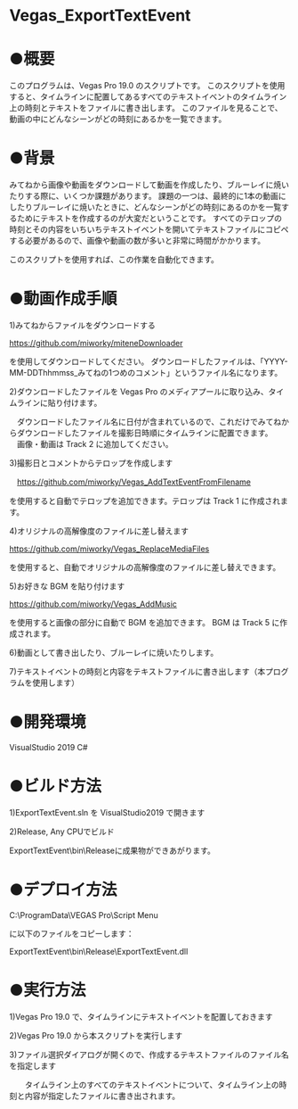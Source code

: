# Vegas_ExportTextEvent

# ●概要
このプログラムは、Vegas Pro 19.0 のスクリプトです。
このスクリプトを使用すると、タイムラインに配置してあるすべてのテキストイベントのタイムライン上の時刻とテキストをファイルに書き出します。
このファイルを見ることで、動画の中にどんなシーンがどの時刻にあるかを一覧できます。

# ●背景
みてねから画像や動画をダウンロードして動画を作成したり、ブルーレイに焼いたりする際に、いくつか課題があります。 課題の一つは、最終的に1本の動画にしたりブルーレイに焼いたときに、どんなシーンがどの時刻にあるのかを一覧するためにテキストを作成するのが大変だということです。 すべてのテロップの時刻とその内容をいちいちテキストイベントを開いてテキストファイルにコピペする必要があるので、画像や動画の数が多いと非常に時間がかかります。

このスクリプトを使用すれば、この作業を自動化できます。

# ●動画作成手順

1)みてねからファイルをダウンロードする

  https://github.com/miworky/miteneDownloader

を使用してダウンロードしてください。
  ダウンロードしたファイルは、「YYYY-MM-DDThhmmss_みてねの1つめのコメント」というファイル名になります。
  
2)ダウンロードしたファイルを Vegas Pro のメディアプールに取り込み、タイムラインに貼り付けます。

　ダウンロードしたファイル名に日付が含まれているので、これだけでみてねからダウンロードしたファイルを撮影日時順にタイムラインに配置できます。
 　画像・動画は Track 2 に追加してください。

3)撮影日とコメントからテロップを作成します

　https://github.com/miworky/Vegas_AddTextEventFromFilename

を使用すると自動でテロップを追加できます。テロップは Track 1 に作成されます。

4)オリジナルの高解像度のファイルに差し替えます

   https://github.com/miworky/Vegas_ReplaceMediaFiles

を使用すると、自動でオリジナルの高解像度のファイルに差し替えできます。

5)お好きな BGM を貼り付けます

   https://github.com/miworky/Vegas_AddMusic
   
   を使用すると画像の部分に自動で BGM を追加できます。
   BGM は Track 5 に作成されます。
   
6)動画として書き出したり、ブルーレイに焼いたりします。

7)テキストイベントの時刻と内容をテキストファイルに書き出します（本プログラムを使用します）


# ●開発環境

VisualStudio 2019 C#

# ●ビルド方法

1)ExportTextEvent.sln を VisualStudio2019 で開きます

2)Release, Any CPUでビルド

ExportTextEvent\bin\Releaseに成果物ができあがります。


# ●デプロイ方法

C:\ProgramData\VEGAS Pro\Script Menu

に以下のファイルをコピーします：

ExportTextEvent\bin\Release\ExportTextEvent.dll


# ●実行方法

1)Vegas Pro 19.0 で、タイムラインにテキストイベントを配置しておきます

2)Vegas Pro 19.0 から本スクリプトを実行します

3)ファイル選択ダイアログが開くので、作成するテキストファイルのファイル名を指定します

　　タイムライン上のすべてのテキストイベントについて、タイムライン上の時刻と内容が指定したファイルに書き出されます。
  


